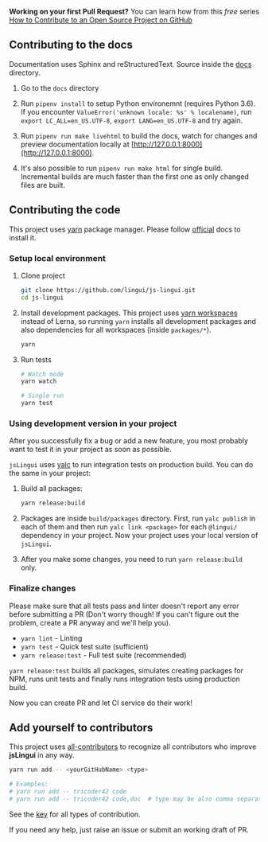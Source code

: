 **Working on your first Pull Request?** You can learn how from this *free* series [How to Contribute to an Open Source Project on GitHub](https://egghead.io/series/how-to-contribute-to-an-open-source-project-on-github)

## Contributing to the docs

Documentation uses Sphinx and reStructuredText. Source inside the
[docs](https://github.com/lingui/js-lingui/tree/master/docs) directory.

1. Go to the `docs` directory

2. Run `pipenv install` to setup Python environemnt (requires Python 3.6).
   If you encounter `ValueError('unknown locale: %s' % localename)`,
   run `export LC_ALL=en_US.UTF-8`, `export LANG=en_US.UTF-8` and try again.

3. Run `pipenv run make livehtml` to build the docs, watch for changes and preview
   documentation locally at [http://127.0.0.1:8000](http://127.0.0.1:8000).

4. It's also possible to run `pipenv run make html` for single build. Incremental builds
   are much faster than the first one as only changed files are built.

## Contributing the code

This project uses [yarn][YarnInstall] package manager. Please follow
[official][YarnInstall] docs to install it.

### Setup local environment

1. Clone project

   ```sh
   git clone https://github.com/lingui/js-lingui.git
   cd js-lingui
   ```

2. Install development packages. This project uses
   [yarn workspaces](https://yarnpkg.com/lang/en/docs/workspaces/) instead of Lerna,
   so running `yarn` installs all development packages and also dependencies for all
   workspaces (inside `packages/*`).

   ```sh
   yarn
   ```

3. Run tests

   ```sh
   # Watch mode
   yarn watch

   # Single run
   yarn test
   ```

### Using development version in your project

After you successfully fix a bug or add a new feature, you most probably want
to test it in your project as soon as possible.

`jsLingui` uses [yalc](https://www.npmjs.com/package/yalc) to run integration tests
on production build. You can do the same in your project:

1. Build all packages:

   ```sh
   yarn release:build
   ```
  
2. Packages are inside `build/packages` directory. First, run `yalc publish` in each
   of them and then run `yalc link <package>` for each `@lingui/` dependency in your
   project. Now your project uses your local version of `jsLingui`.
  
3. After you make some changes, you need to run `yarn release:build` only.

### Finalize changes 

Please make sure that all tests pass and linter doesn't report any error before
submitting a PR (Don't worry though! If you can't figure out the problem, create a PR
anyway and we'll help you).

- `yarn lint` - Linting
- `yarn test` - Quick test suite (sufficient)
- `yarn release:test` - Full test suite (recommended)

`yarn release:test` builds all packages, simulates creating packages for NPM, runs unit
tests and finally runs integration tests using production build.

Now you can create PR and let CI service do their work!

## Add yourself to contributors

This project uses [all-contributors](https://github.com/kentcdodds/all-contributors) to
recognize all contributors who improve **jsLingui** in any way.

```bash
yarn run add -- <yourGitHubName> <type>

# Examples:
# yarn run add -- tricoder42 code
# yarn run add -- tricoder42 code,doc  # type may be also comma separated value
```

See the [key](https://github.com/jfmengels/all-contributors-cli#addupdate-contributors)
for all types of contribution.

If you need any help, just raise an issue or submit an working draft of PR.

[YarnInstall]: https://yarnpkg.com/en/docs/install#mac-stable

